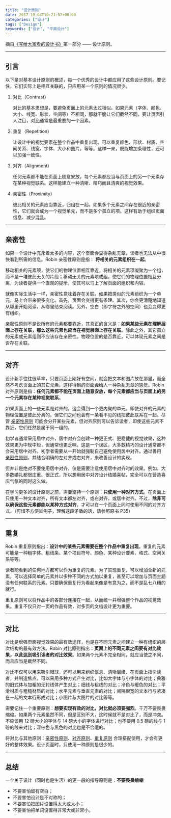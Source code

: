 ```yaml
---
title: "设计原则"
date: 2017-10-04T10:23:57+08:00
categories: ["设计"]
tags: ["Design"]
keywords: ["设计", "平面设计"]
---
```


摘自[《写给大家看的设计书》](https://book.douban.com/subject/26664522/)第一部分 —— 设计原则。<!--more-->

---

## 引言

以下是对基本设计原则的概述，每一个优秀的设计中都应用了这些设计原则。要记住，它们实际上是相互关联的，只应用某一个原则的情况很少。

1. 对比（Contrast）

   对比的基本思想是，要避免页面上的元素太过相似。如果元素（字体、颜色、大小、线宽、形状、空间等）不相同，那就干脆让它们截然不同。要让页面引人注目，对比通常是最重要的一个因素。

2. 重复（Repetition）

   让设计中的视觉要素在整个作品中重复出现。可以重复颜色、形状、材质、空间关系、线宽、字体、大小和图片，等等。这样一来，既能增加条理性，还可以加强一致性。

3. 对齐（Alignment）

   任何元素都不能在页面上随意安放，每个元素都应当与页面上的另一个元素存在某种视觉联系。这样能建立一种清晰、精巧而且清爽的视觉效果。

4. 亲密性（Proximity）

   彼此相关的元素应当靠近，归组在一起。如果多个元素之间存在很近的亲密性，它们就会成为一个视觉单元，而不是多个孤立的项。这样有助于组织页面信息、减少混乱。

---

## 亲密性

如果一个设计中充斥着太多的内容，这个页面会显得杂乱无章，读者也无法从中很快看到所需的信息。Robin 亲密性原则是指： **将相关的元素组织在一起**。

移动相关的元素项，使它们的物理位置相互靠近，将相关的元素项凝聚为一个组，而不是一堆彼此无关的片段；移动无关的元素项或组，使它们的物理位置相互分离，为读者提供一个直观的提示，使其可以马上了解页面的组织和内容。

就像实际生活中一样，亲密性意味着存在关联。如果把类似的元素组织为一个单元，马上会带来很多变化。首先，页面会变得更有条理。其次，你会更清楚地知道从哪里开始阅读，从哪里结束阅读。另外，空白（即字符之外的空间）也会变得更有组织。

亲密性原则不是说所有的元素都要靠近，其真正的含义是：**如果某些元素在理解层面上存在关联，那么这些元素也应当在视觉层面上存在关联**。除此之外，其它孤立的元素或元素组则不应该存在亲密性。物理位置的是否靠近，可以体现元素之间是否存在关联。

---

## 对齐

设计新手往往很草率，只要页面上刚好有空间，就会把文本和图片放在那里，而全然不考虑页面上的其它元素。这样得到的页面会给人一种杂乱无章的感觉。Robin 对齐原则是指：**任何元素都不能在页面上随意安放，每个元素都应当与页面上的另一个元素存在某种视觉联系**。

如果页面上的一些元素是对齐的，这会得到一个更内聚的单元。即使对齐的元素的物理位置是彼此分离的，但它们之间也会有一条看不见的线把彼此联系在一起。尽管 [亲密性原则](#亲密性) 可能会分开某些元素，但对齐原则可以告诉读者，即使这些元素不靠近，它们任然是属于同一组的。

初学者通常采用居中对齐，居中对齐会创建一种更正式、更稳健的视觉效果，这种效果更为中规中矩，但通常也更乏味。这是一个误区，大多数精巧的设计通常都不会采用居中对齐。初学者需要从一开始就强制自己避免使用居中对齐。通过善用 [亲密性原则](#亲密性)，并结合明确的左对齐或右对齐，来改善设计的实现。

但并非是绝对不要使用居中对齐，仅是需要注意使用居中对齐时的效果。例如，大多数婚礼都很庄重、很正式，所以想用居中对齐设计结婚喜帖，完全可以在营造喜庆气氛的同时这么做。

在学习更多的设计原则之前，需要坚持一个原则：**只使用一种对齐方式**。在页面上只使用一种文本对齐，所有文本都左对齐，或右对齐，或居中对齐。不过，**除非可以确保这些元素都能以某种方式对齐**，才可以在一个页面上同时使用不同的对齐方式。（可惜不方便举例子，理解这段矛盾的话，请参照原书 P35）

---

## 重复

Robin 重复原则指出：**设计中的某些元素需要在整个作品中重复出现**。重复的元素可能是一种粗字体、粗线条、某个项目符号、颜色、某种设计要素、格式、空间关系等等。

读者能看到的任何地方都可以作为重复的元素。为了实现重复，可以增加全新的元素，可以选择简单的元素并以多种不同的方式加以重复，甚至可以增加与页面主题没有任何联系的元素。只要确保重复行为看起来像是有意为之，而不是乱七八糟的就行。

重复原则可以将作品中的各部分连接在一起，从而统一并增强整个作品的视觉效果。重复不仅只对一页的作品有效，对多页的文档设计更为重要。

---

## 对比

对比是增强页面视觉效果的最有效途径，也是在不同元素之间建立一种有组织的层次结构的最有效方法。Robin 对比原则指出：**页面上的不同元素之间要有对比效果，以此达到吸引读者的对比效果**。如果两个元素不完全相同，就应当使之不同，而且应当是截然不同。

对比不仅可以用来吸引眼球，还可以用来组织信息、清晰层级、在页面上指引读者，并制造焦点。可以采用多种方式产生对比，比如大字体与小字体的对比；典雅的旧式体与加粗的无衬线体产生对比；细线与粗线的对比；冷色与暖色的对比；平滑材质与粗糙材质的对比；水平元素与垂直元素的对比；间隔很宽的文本行与紧凑在一起的文本行形成对比；小图片与大图片的对比等等。

需要记住一个重要原则：**想要实现有效的对比，对比就必须要强烈**。千万不要畏畏缩缩。如果两个元素虽然不同，但是区别不大，这时候就不是对比了，而是冲突。不应该用 12 磅大小的字体与 14 磅大小的字体进行对比；也不要用 0.5 磅的线与 1 磅的线来对比；深棕色与黑色的对比也是不合适的。

将对比与其他原则：[亲密性原则](#亲密性)、[对齐原则](#对齐)、[重复原则](#重复) 合理搭配使用，才会有更好的整体效果。设计页面时，只使用一种原则是很少的。

---

## 总结

一个关于设计（同时也是生活）的更一般的指导原则是：**不要畏畏缩缩**

- 不要害怕留有空白；
- 不要害怕设计是不对称的；
- 不要害怕把图片设置得太大或太小；
- 不要害怕把单词设置得非常大或非常小。

